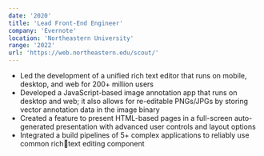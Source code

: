 ```yaml
---
date: '2020'
title: 'Lead Front-End Engineer'
company: 'Evernote'
location: 'Northeastern University'
range: '2022'
url: 'https://web.northeastern.edu/scout/'
---
```


- Led the development of a unified rich text editor that runs on mobile, desktop, and web for 200+ million users
- Developed a JavaScript-based image annotation app that runs on desktop and web; it also allows for re-editable PNGs/JPGs by storing vector annotation data in the image binary
- Created a feature to present HTML-based pages in a full-screen auto-generated presentation with advanced user controls and layout options
- Integrated a build pipelines of 5+ complex applications to reliably use common richtext editing component
